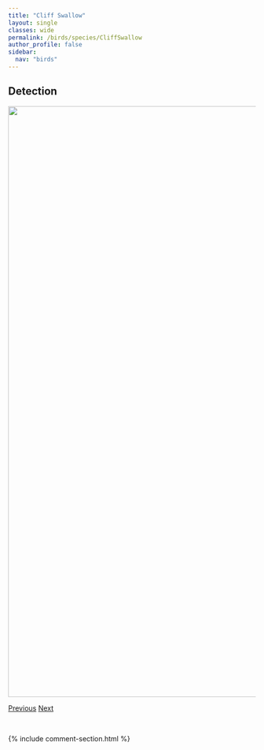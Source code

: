 ```yaml
---
title: "Cliff Swallow"
layout: single
classes: wide
permalink: /birds/species/CliffSwallow
author_profile: false
sidebar:
  nav: "birds"
---
```


<h2>Detection</h2>

<a href="https://drive.google.com/uc?export=view&id=1iRxnSw2mInFc71Qm0UpmBAWy6ruPUl7k">
<img src="https://drive.google.com/uc?export=view&id=1iRxnSw2mInFc71Qm0UpmBAWy6ruPUl7k" height = "1200" width = "800">
</a>

<a href="/DevelopmentWebsite/birds/species/ClarksNutcracker" class="pagination--pager" title="Clark's Nutcracker">Previous</a> <a href="/DevelopmentWebsite/birds/species/CapeMayWarbler" class="pagination--pager" title="Cape May Warbler">Next</a>

<p>&nbsp;</p>

{% include comment-section.html %}
